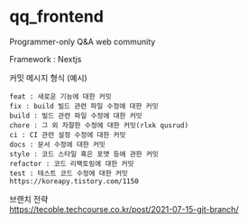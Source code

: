 # qq_frontend

Programmer-only Q&amp;A web community

Framework : Nextjs  

커밋 메시지 형식 (예시)  
```
feat : 새로운 기능에 대한 커밋
fix : build 빌드 관련 파일 수정에 대한 커밋
build : 빌드 관련 파일 수정에 대한 커밋
chore : 그 외 자잘한 수정에 대한 커밋(rlxk qusrud)
ci : CI 관련 설정 수정에 대한 커밋
docs : 문서 수정에 대한 커밋
style : 코드 스타일 혹은 포맷 등에 관한 커밋
refactor : 코드 리팩토링에 대한 커밋
test : 테스트 코드 수정에 대한 커밋
https://koreapy.tistory.com/1150
```

브랜치 전략  
https://tecoble.techcourse.co.kr/post/2021-07-15-git-branch/